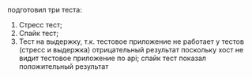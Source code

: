 подготовил три теста: 
1. Стресс тест;
2. Спайк тест;
3. Тест на выдержку,
т.к. тестовое приложение не работает у тестов (стресс и выдержка) отрицательный результат поскольку хост не видит тестовое приложение по api; спайк тест показал положительный результат
